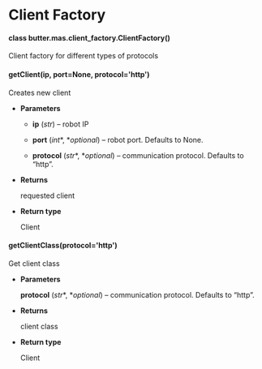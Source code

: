 # Client Factory


#### class butter.mas.client_factory.ClientFactory()
Client factory for different types of protocols


#### getClient(ip, port=None, protocol='http')
Creates new client


* **Parameters**

    * **ip** (*str*) – robot IP

    * **port** (*int**, **optional*) – robot port. Defaults to None.

    * **protocol** (*str**, **optional*) – communication protocol. Defaults to “http”.



* **Returns**

    requested client



* **Return type**

    Client



#### getClientClass(protocol='http')
Get client class


* **Parameters**

    **protocol** (*str**, **optional*) – communication protocol. Defaults to “http”.



* **Returns**

    client class



* **Return type**

    Client
